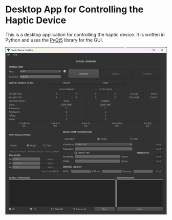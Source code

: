 # Desktop App for Controlling the Haptic Device
This is a desktop application for controlling the haptic device. It is written in Python and uses the [PyQt5](https://pypi.org/project/PyQt5/) library for the GUI.
<!-- SS Image -->
![Desktop App Screenshot](../Images/interface.jpg)